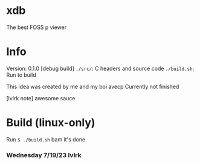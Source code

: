 # xdb
The best FOSS p viewer

# Info
Version: 0.1.0 [debug build]
`./src/`: C headers and source code
`./build.sh`: Run to build

This idea was created by me and my boi avecp
Currently not finished

[lvlrk note] awesome sauce

# Build (linux-only)
Run `$ ./build.sh`
bam it's done

### Wednesday 7/19/23 lvlrk
